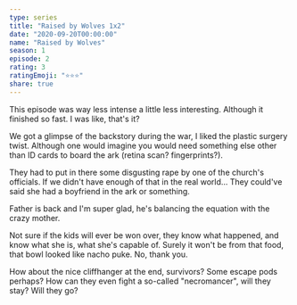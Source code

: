 ```yaml
---
type: series
title: "Raised by Wolves 1x2"
date: "2020-09-20T00:00:00"
name: "Raised by Wolves"
season: 1
episode: 2
rating: 3
ratingEmoji: "⭐️⭐️⭐️"
share: true
---
```


This episode was way less intense a little less interesting. Although it finished so fast. I was like, that's it?

We got a glimpse of the backstory during the war, I liked the plastic surgery twist. Although one would imagine you would need something else other than ID cards to board the ark (retina scan? fingerprints?).

They had to put in there some disgusting rape by one of the church's officials. If we didn't have enough of that in the real world... They could've said she had a boyfriend in the ark or something.

Father is back and I'm super glad, he's balancing the equation with the crazy mother.

Not sure if the kids will ever be won over, they know what happened, and know what she is, what she's capable of. Surely it won't be from that food, that bowl looked like nacho puke. No, thank you.

How about the nice cliffhanger at the end, survivors? Some escape pods perhaps? How can they even fight a so-called "necromancer", will they stay? Will they go?
